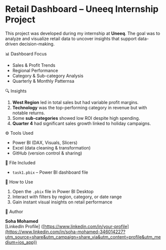 # Retail Dashboard – Uneeq Internship Project

This project was developed during my internship at **Uneeq**. The goal was to analyze and visualize retail data to uncover insights that support data-driven decision-making.

📊 Dashboard Focus

- Sales & Profit Trends
- Regional Performance
- Category & Sub-category Analysis
- Quarterly & Monthly Patternsa

🔍 Insights

1. **West Region** led in total sales but had variable profit margins.
2. **Technology** was the top-performing category in revenue but with notable returns.
3. Some **sub-categories** showed low ROI despite high spending.
4. **Quarter 4** had significant sales growth linked to holiday campaigns.

⚙️ Tools Used

- Power BI (DAX, Visuals, Slicers)
- Excel (data cleaning & transformation)
- GitHub (version control & sharing)

📁 File Included

- `task1.pbix` – Power BI dashboard file

🚀 How to Use

1. Open the `.pbix` file in Power BI Desktop
2. Interact with filters by region, category, or date range
3. Gain instant visual insights on retail performance

📌 Author

**Soha Mohamed**  
[LinkedIn Profile]
([https://www.linkedin.com/in/your-profile](https://www.linkedin.com/in/soha-mohamed-346014227?utm_source=share&utm_campaign=share_via&utm_content=profile&utm_medium=ios_app))

